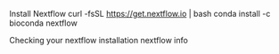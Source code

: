 Install Nextflow
curl -fsSL https://get.nextflow.io | bash
conda install -c bioconda nextflow

Checking your nextflow installation
nextflow info